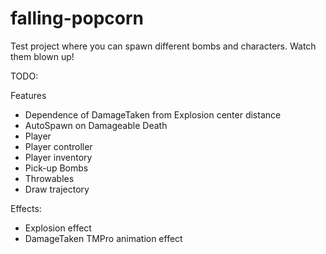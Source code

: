 # falling-popcorn
Test project where you can spawn different bombs and characters. Watch them blown up!

TODO:

Features
  - Dependence of DamageTaken from Explosion center distance
  - AutoSpawn on Damageable Death
  - Player
  - Player controller
  - Player inventory
  - Pick-up Bombs
  - Throwables
  - Draw trajectory

Effects:
  - Explosion effect
  - DamageTaken TMPro animation effect  
